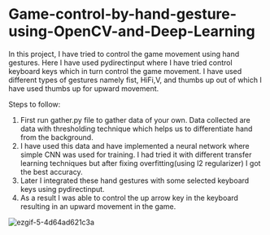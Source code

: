# Game-control-by-hand-gesture-using-OpenCV-and-Deep-Learning

In this project, I have tried to control the game movement using hand gestures. Here I have used pydirectinput where I have tried control keyboard keys which in turn control the game movement. I have used different types of gestures namely fist, HiFi,V, and thumbs up out of which I have used thumbs up for upward movement.

Steps to follow:
1. First run gather.py file to gather data of your own. Data collected are data with thresholding technique which helps us to differentiate hand from the background.
2. I have used this data and have implemented a neural network where simple CNN was used for training. I had tried it with different transfer learning techniques but after fixing overfitting(using l2 regularizer) I got the best accuracy.
3. Later I integrated these hand gestures with some selected keyboard keys using pydirectinput.
4. As a result I was able to control the up arrow key in the keyboard resulting in an upward movement in the game.

![ezgif-5-4d64ad621c3a](https://user-images.githubusercontent.com/61458877/97389430-4435c100-1900-11eb-83e8-9fcdc26041ca.gif)

